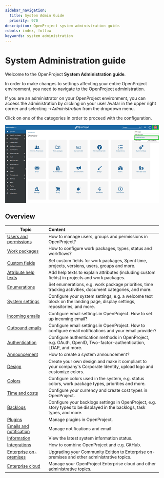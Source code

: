 ```yaml
---
sidebar_navigation:
  title: System Admin Guide
  priority: 970
description: OpenProject system administration guide.
robots: index, follow
keywords: system administration
---
```

# System Administration guide

Welcome to the OpenProject **System Administration guide**.

In order to make changes to settings affecting your entire OpenProject environment, you need to navigate to the OpenProject administration.

If you are an administrator on your OpenProject environment,  you can access the administration by clicking on your user Avatar in the upper right corner and selecting ->*Administration* from the dropdown menu.

Click on one of the categories in order to proceed with the configuration.

![image-20201006154046435](image-20201006154046435.png)



## Overview

| Topic                                                                             | Content                                                                                                                  |
|-----------------------------------------------------------------------------------|:-------------------------------------------------------------------------------------------------------------------------|
| [Users and permissions](./users-permissions)                                      | How to manage users, groups and permissions in OpenProject?                                                              |
| [Work packages](./manage-work-packages)                                           | How to configure work packages, types, status and workflows?                                                             |
| [Custom fields](./custom-fields)                                                  | Set custom fields for work packages, Spent time, projects, versions, users, groups and more.                             |
| [Attribute help texts](./attribute-help-texts)                                    | Add help texts to explain attributes (including custom fields) in projects and work packages.                            |
| [Enumerations](./enumerations)                                                    | Set enumerations, e.g. work package priorities, time tracking activities, document categories, and more.                 |
| [System settings](./system-settings)                                              | Configure your system settings, e.g. a welcome text block on the landing page, display settings, repositories, and more. |
| [Incoming emails](./../installation-and-operations/configuration/incoming-emails) | Configure email settings in OpenProject. How to set up incoming email?                                                   |
| [Outbound emails](./../installation-and-operations/configuration/outbound-emails) | Configure email settings in OpenProject. How to configure email notifications and your email provider?                   |
| [Authentication](./authentication)                                                | Configure authentication methods in OpenProject, e.g. OAuth, OpenID, Two-factor-authentication, LDAP, and more.          |
| [Announcement](./announcement)                                                    | How to create a system announcement?                                                                                     |
| [Design](./design)                                                                | Create your own design and make it compliant to your company's Corporate Identity, upload logo and customize colors.     |
| [Colors](./colors)                                                                | Configure colors used in the system, e.g. status colors, work package types, priorities and more.                        |
| [Time and costs](./time-and-costs)                                                | Configure your currency and create cost types in OpenProject.                                                            |
| [Backlogs](./backlogs)                                                            | Configure your backlogs settings in OpenProject, e.g. story types to be displayed in the backlogs, task types, and more. |
| [Plugins](./plugins)                                                              | Manage plugins in OpenProject.                                                                                           |
| [Emails and notification](./incoming-and-outgoing/)                               | Manage notifications and email                                                                                           |
| [Information](./information/)                                                     | View the latest system information status.                                                                               |
| [Integrations](./integrations/)                                                   | How to combine OpenProject and e.g. GitHub.                                                                              |
| [Enterprise on-premises](../enterprise-guide/enterprise-on-premises-guide/)       | Upgrading your Community Edition to Enterprise on-premises and other administrative topics.                              |
| [Enterprise cloud](../enterprise-guide/enterprise-cloud-guide/)                   | Manage your OpenProject Enterprise cloud and other administrative topics.                                                |
